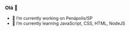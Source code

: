 ### Olá 👋

- 🔭 I’m currently working on Penápolis/SP
- 🌱 I’m currently learning JavaScript, CSS, HTML, NodeJS
